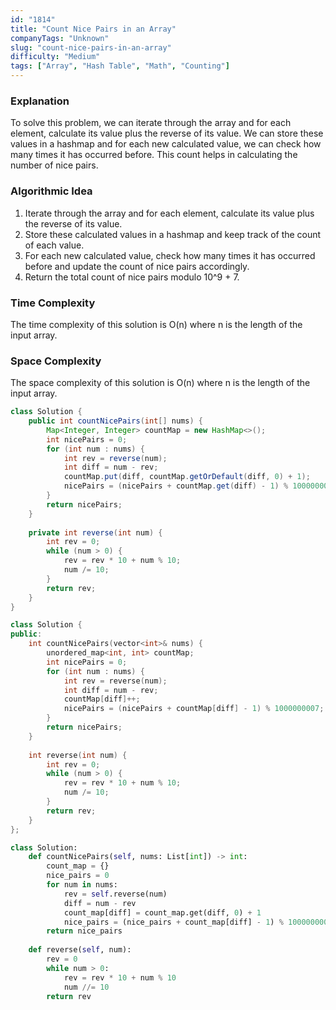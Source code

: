 ```yaml
---
id: "1814"
title: "Count Nice Pairs in an Array"
companyTags: "Unknown"
slug: "count-nice-pairs-in-an-array"
difficulty: "Medium"
tags: ["Array", "Hash Table", "Math", "Counting"]
---
```


### Explanation
To solve this problem, we can iterate through the array and for each element, calculate its value plus the reverse of its value. We can store these values in a hashmap and for each new calculated value, we can check how many times it has occurred before. This count helps in calculating the number of nice pairs.

### Algorithmic Idea
1. Iterate through the array and for each element, calculate its value plus the reverse of its value.
2. Store these calculated values in a hashmap and keep track of the count of each value.
3. For each new calculated value, check how many times it has occurred before and update the count of nice pairs accordingly.
4. Return the total count of nice pairs modulo 10^9 + 7.

### Time Complexity
The time complexity of this solution is O(n) where n is the length of the input array.

### Space Complexity
The space complexity of this solution is O(n) where n is the length of the input array.
```java
class Solution {
    public int countNicePairs(int[] nums) {
        Map<Integer, Integer> countMap = new HashMap<>();
        int nicePairs = 0;
        for (int num : nums) {
            int rev = reverse(num);
            int diff = num - rev;
            countMap.put(diff, countMap.getOrDefault(diff, 0) + 1);
            nicePairs = (nicePairs + countMap.get(diff) - 1) % 1000000007;
        }
        return nicePairs;
    }
    
    private int reverse(int num) {
        int rev = 0;
        while (num > 0) {
            rev = rev * 10 + num % 10;
            num /= 10;
        }
        return rev;
    }
}
```

```cpp
class Solution {
public:
    int countNicePairs(vector<int>& nums) {
        unordered_map<int, int> countMap;
        int nicePairs = 0;
        for (int num : nums) {
            int rev = reverse(num);
            int diff = num - rev;
            countMap[diff]++;
            nicePairs = (nicePairs + countMap[diff] - 1) % 1000000007;
        }
        return nicePairs;
    }
    
    int reverse(int num) {
        int rev = 0;
        while (num > 0) {
            rev = rev * 10 + num % 10;
            num /= 10;
        }
        return rev;
    }
};
```

```python
class Solution:
    def countNicePairs(self, nums: List[int]) -> int:
        count_map = {}
        nice_pairs = 0
        for num in nums:
            rev = self.reverse(num)
            diff = num - rev
            count_map[diff] = count_map.get(diff, 0) + 1
            nice_pairs = (nice_pairs + count_map[diff] - 1) % 1000000007
        return nice_pairs
    
    def reverse(self, num):
        rev = 0
        while num > 0:
            rev = rev * 10 + num % 10
            num //= 10
        return rev
```